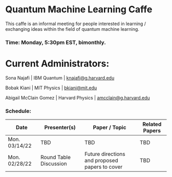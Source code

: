 # Quantum Machine Learning Caffe
This caffe is an informal meeting for people interested in learning / exchanging ideas within the field of quantum machine learning. 

### Time: Monday, 5:30pm EST, bimonthly. 

# Current Administrators: 
Sona Najafi | IBM Quantum | knajafi@g.harvard.edu

Bobak Kiani | MIT Physics | bkiani@mit.edu

Abigail McClain Gomez | Harvard Physics | amcclain@g.harvard.edu

### Schedule: 

| Date           | Presenter(s)   | Paper / Topic   | Related Papers|
| -------------- | ---------------------- | ------------------------------------------------ | -------------- | 
| Mon. 03/14/22  | TBD | TBD | TBD |
| Mon. 02/28/22  | Round Table Discussion | Future directions and proposed papers to cover   | TBD | 
